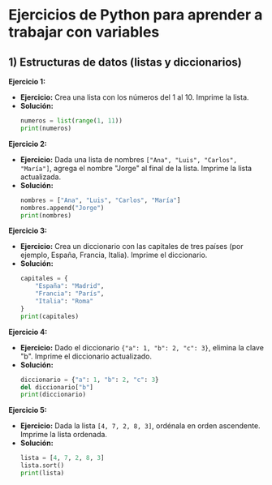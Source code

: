 # Ejercicios de Python para aprender a trabajar con variables

## 1) Estructuras de datos (listas y diccionarios)

**Ejercicio 1:**
- **Ejercicio:** Crea una lista con los números del 1 al 10. Imprime la lista.
- **Solución:**
  ```python
  numeros = list(range(1, 11))
  print(numeros)
  ```

**Ejercicio 2:**
- **Ejercicio:** Dada una lista de nombres `["Ana", "Luis", "Carlos", "María"]`, agrega el nombre "Jorge" al final de la lista. Imprime la lista actualizada.
- **Solución:**
  ```python
  nombres = ["Ana", "Luis", "Carlos", "María"]
  nombres.append("Jorge")
  print(nombres)
  ```

**Ejercicio 3:**
- **Ejercicio:** Crea un diccionario con las capitales de tres países (por ejemplo, España, Francia, Italia). Imprime el diccionario.
- **Solución:**
  ```python
  capitales = {
      "España": "Madrid",
      "Francia": "París",
      "Italia": "Roma"
  }
  print(capitales)
  ```

**Ejercicio 4:**
- **Ejercicio:** Dado el diccionario `{"a": 1, "b": 2, "c": 3}`, elimina la clave "b". Imprime el diccionario actualizado.
- **Solución:**
  ```python
  diccionario = {"a": 1, "b": 2, "c": 3}
  del diccionario["b"]
  print(diccionario)
  ```

**Ejercicio 5:**
- **Ejercicio:** Dada la lista `[4, 7, 2, 8, 3]`, ordénala en orden ascendente. Imprime la lista ordenada.
- **Solución:**
  ```python
  lista = [4, 7, 2, 8, 3]
  lista.sort()
  print(lista)
  ```

